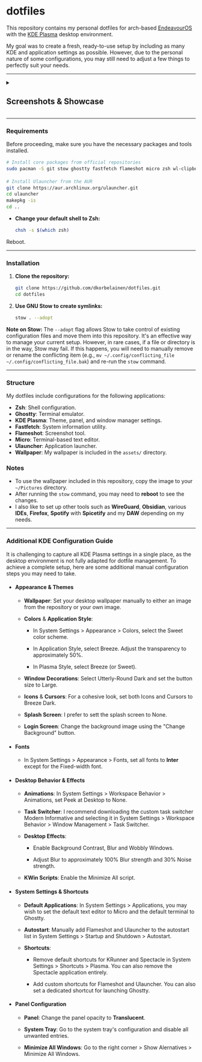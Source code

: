 # dotfiles

This repository contains my personal dotfiles for arch-based [EndeavourOS](https://endeavouros.com/) with the [KDE Plasma](https://kde.org/plasma-desktop) desktop environment.

My goal was to create a fresh, ready-to-use setup by including as many KDE and application settings as possible. However, due to the personal nature of some configurations, you may still need to adjust a few things to perfectly suit your needs.

-----

<details>
  <summary><h2>Screenshots & Showcase</h2></summary>

  <p>If you'd like to see the configuration in action, here's a short video showcase:</p>

  <h2><a href="https://www.youtube.com/watch?v=9K6bgTDdoCE">Showcase</a></h2>

  <p>You can also check out some static screenshots below:</p>

  <div align="center">
    <img src="screenshots/desktop.png" alt="Desktop Overview" width="800">
    <br>
    <em>A clean and minimal desktop setup.</em>
  </div>
  <br>

  <div align="center">
    <img src="screenshots/desktop_term.png" alt="Desktop with Ghostty and Fastfetch" width="800">
    <br>
    <em>Terminal running Fastfetch, showcasing the color scheme and fonts.</em>
  </div>
  <br>

  <div align="center">
    <img src="screenshots/ulauncher.png" alt="Ulauncher in action" width="800">
    <br>
    <em>The Ulauncher application launcher.</em>
  </div>
  <br>

  <div align="center">
    <img src="screenshots/editor_term.png" alt="Micro Text Editor" width="800">
    <br>
    <em>The Micro text editor.</em>
  </div>
  <br>

  <div align="center">
    <img src="screenshots/settings.png" alt="Settings & Dolphin" width="800">
    <br>
    <em>Settings & Dolphin.</em>
  </div>

</details>

-----

### Requirements

Before proceeding, make sure you have the necessary packages and tools installed.

```sh
# Install core packages from official repositories
sudo pacman -S git stow ghostty fastfetch flameshot micro zsh wl-clipboard inter-font

# Install Ulauncher from the AUR
git clone https://aur.archlinux.org/ulauncher.git
cd ulauncher
makepkg -is
cd ..
```

  * **Change your default shell to Zsh:**
    ```sh
    chsh -s $(which zsh)
    ```

Reboot.

-----

### Installation

1.  **Clone the repository:**

    ```sh
    git clone https://github.com/dkorbelainen/dotfiles.git
    cd dotfiles
    ```

2.  **Use GNU Stow to create symlinks:**

    ```sh
    stow . --adopt
    ```

**Note on Stow:** The `--adopt` flag allows Stow to take control of existing configuration files and move them into this repository. It's an effective way to manage your current setup. However, in rare cases, if a file or directory is in the way, Stow may fail. If this happens, you will need to manually remove or rename the conflicting item (e.g., `mv ~/.config/conflicting_file ~/.config/conflicting_file.bak`) and re-run the `stow` command.

-----

### Structure

My dotfiles include configurations for the following applications:

  * **Zsh**: Shell configuration.
  * **Ghostty**: Terminal emulator.
  * **KDE Plasma**: Theme, panel, and window manager settings.
  * **Fastfetch**: System information utility.
  * **Flameshot**: Screenshot tool.
  * **Micro**: Terminal-based text editor.
  * **Ulauncher**: Application launcher.
  * **Wallpaper**: My wallpaper is included in the `assets/` directory.

### Notes

  * To use the wallpaper included in this repository, copy the image to your `~/Pictures` directory.
  * After running the `stow` command, you may need to **reboot** to see the changes.
  * I also like to set up other tools such as **WireGuard**, **Obsidian**, various **IDEs**, **Firefox**, **Spotify** with **Spicetify** and my **DAW** depending on my needs.

-----

### Additional KDE Configuration Guide

It is challenging to capture all KDE Plasma settings in a single place, as the desktop environment is not fully adapted for dotfile management. To achieve a complete setup, here are some additional manual configuration steps you may need to take.

- #### Appearance & Themes

    * **Wallpaper**: Set your desktop wallpaper manually to either an image from the repository or your own image.

    * **Colors** & **Application Style**:

        * In System Settings > Appearance > Colors, select the Sweet color scheme.

        * In Application Style, select Breeze. Adjust the transparency to approximately 50%.

        * In Plasma Style, select Breeze (or Sweet).

    * **Window Decorations**: Select Utterly-Round Dark and set the button size to Large.

    * **Icons** & **Cursors**: For a cohesive look, set both Icons and Cursors to Breeze Dark.

    * **Splash Screen**: I prefer to sett the splash screen to None.

    * **Login Screen**: Change the background image using the "Change Background" button.

- #### Fonts

    * In System Settings > Appearance > Fonts, set all fonts to **Inter** except for the Fixed-width font.

- #### Desktop Behavior & Effects

    * **Animations**: In System Settings > Workspace Behavior > Animations, set Peek at Desktop to None.

    * **Task Switcher**: I recommend downloading the custom task switcher Modern Informative and selecting it in System Settings > Workspace Behavior > Window Management > Task Switcher.

    * **Desktop Effects**:

        * Enable Background Contrast, Blur and Wobbly Windows.

        * Adjust Blur to approximately 100% Blur strength and 30% Noise strength.

    * **KWin Scripts**: Enable the Minimize All script.

- #### System Settings & Shortcuts

    * **Default Applications**: In System Settings > Applications, you may wish to set the default text editor to Micro and the default terminal to Ghostty.

    * **Autostart**: Manually add Flameshot and Ulauncher to the autostart list in System Settings > Startup and Shutdown > Autostart.

    * **Shortcuts**:

        * Remove default shortcuts for KRunner and Spectacle in System Settings > Shortcuts > Plasma. You can also remove the Spectacle application entirely.

        * Add custom shortcuts for Flameshot and Ulauncher. You can also set a dedicated shortcut for launching Ghostty.

- #### Panel Configuration

    * **Panel**: Change the panel opacity to **Translucent**.

    * **System Tray**: Go to the system tray's configuration and disable all unwanted entries.
      
    * **Minimize All Windows**: Go to the right corner > Show Alernatives > Minimize All Windows.
